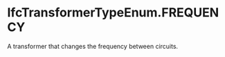 IfcTransformerTypeEnum.FREQUENCY
================================
A transformer that changes the frequency between circuits.


